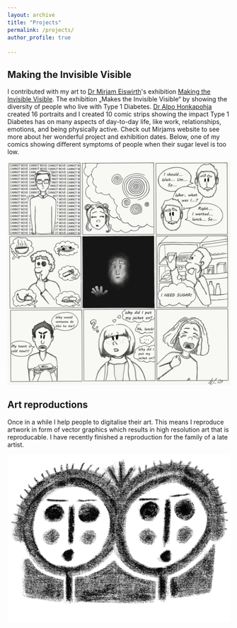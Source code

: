 ```yaml
---
layout: archive
title: "Projects"
permalink: /projects/
author_profile: true

---
```


## Making the Invisible Visible

I contributed with my art to [Dr Mirjam Eiswirth]( https://mirjameiswirth.wordpress.com)'s exhibition [Making the Invisible Visible]( https://mirjameiswirth.wordpress.com/making-the-invisible-visible/). The exhibition „Makes the Invisible Visible“ by showing the diversity of people who live with Type 1 Diabetes. [Dr Alpo Honkapohja]( https://www.ed.ac.uk/profile/alpo-honkapohja) created 16 portraits and I created 10 comic strips showing the impact Type 1 Diabetes has on many aspects of day-to-day life, like work, relationships, emotions, and being physically active. Check out Mirjams website to see more about her wonderful project and exhibition dates. Below, one of my comics showing different symptoms of people when their sugar level is too low.

<center><img src="/images/Hypo.png" alt="comic" class="centerImage" width="600"/></center>

## Art reproductions

Once in a while I help people to digitalise their art. This means I reproduce artwork in form of vector graphics which results in high resolution art that is reproducable. I have recently finished a reproduction for the family of a late artist.

<center><img src="/images/2faces.png" alt="reproduction" class="centerImage" width="600"/></center>


